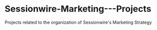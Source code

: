 # Sessionwire-Marketing---Projects
Projects related to the organization of Sessionwire's Marketing Strategy
